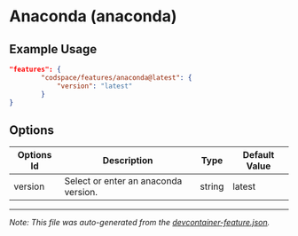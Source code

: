 
# Anaconda (anaconda)



## Example Usage

```json
"features": {
        "codspace/features/anaconda@latest": {
            "version": "latest"
        }
}
```

## Options

| Options Id | Description | Type | Default Value |
|-----|-----|-----|-----|
| version | Select or enter an anaconda version. | string | latest |

---

_Note: This file was auto-generated from the [devcontainer-feature.json](./devcontainer-feature.json)._
